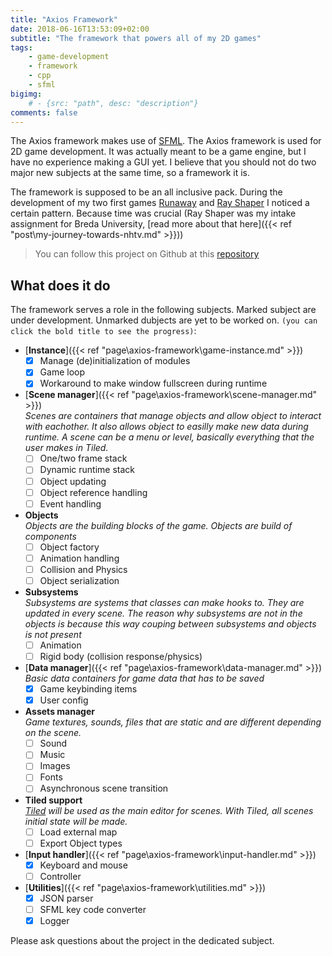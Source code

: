 ```yaml
---
title: "Axios Framework"
date: 2018-06-16T13:53:09+02:00
subtitle: "The framework that powers all of my 2D games"
tags: 
    - game-development
    - framework
    - cpp
    - sfml
bigimg: 
    # - {src: "path", desc: "description"}
comments: false
---
```

The Axios framework makes use of [SFML](https://www.sfml-dev.org/). The Axios framework is used for 2D game development. It was actually meant to be a game engine, but I have no experience making a GUI yet. I believe that you should not do two major new subjects at the same time, so a framework it is. 
<!--more-->

The framework is supposed to be an all inclusive pack. During the development of my two first games [Runaway](https://github.com/antjowie/Runaway) and [Ray Shaper](https://github.com/antjowie/Ray-Shaper) I noticed a certain pattern. Because time was crucial (Ray Shaper was my intake assignment for Breda University, [read more about that here]({{< ref "post\my-journey-towards-nhtv.md" >}}))

> You can follow this project on Github at this [repository](https://github.com/antjowie/axios-framework)

## What does it do
The framework serves a role in the following subjects. Marked subject are under development. Unmarked dubjects are yet to be worked on. `(you can click the bold title to see the progress)`:

-  [**Instance**]({{< ref "page\axios-framework\game-instance.md" >}})
    - [X] Manage (de)initialization of modules
    - [X] Game loop
    - [X] Workaround to make window fullscreen during runtime
-  [**Scene manager**]({{< ref "page\axios-framework\scene-manager.md" >}})  
    _Scenes are containers that manage objects and allow object to interact with eachother. It also allows object to easilly make new data during runtime. A scene can be a menu or level, basically everything that the user makes in Tiled._  
    - [ ] One/two frame stack
    - [ ] Dynamic runtime stack
    - [ ] Object updating
    - [ ] Object reference handling
    - [ ] Event handling
-  **Objects**  
    _Objects are the building blocks of the game. Objects are build of components_
    - [ ] Object factory
    - [ ] Animation handling
    - [ ] Collision and Physics
    - [ ] Object serialization
-  **Subsystems**  
    _Subsystems are systems that classes can make hooks to. They are updated in every scene. The reason why subsystems are not in the objects is because this way couping between subsystems and objects is not present_
    - [ ] Animation
    - [ ] Rigid body (collision response/physics)
- [**Data manager**]({{< ref "page\axios-framework\data-manager.md" >}})  
    _Basic data containers for game data that has to be saved_
    - [X] Game keybinding items
    - [X] User config
- **Assets manager**  
    _Game textures, sounds, files that are static and are different depending on the scene._
    - [ ] Sound
    - [ ] Music
    - [ ] Images
    - [ ] Fonts
    - [ ] Asynchronous scene transition
- **Tiled support**  
    _[Tiled](https://www.mapeditor.org/) will be used as the main editor for scenes. With Tiled, all scenes initial state will be made._
    - [ ] Load external map
    - [ ] Export Object types
- [**Input handler**]({{< ref "page\axios-framework\input-handler.md" >}})
    - [X] Keyboard and mouse
    - [ ] Controller
- [**Utilities**]({{< ref "page\axios-framework\utilities.md" >}})
    - [X] JSON parser
    - [ ] SFML key code converter
    - [X] Logger

Please ask questions about the project in the dedicated subject. 